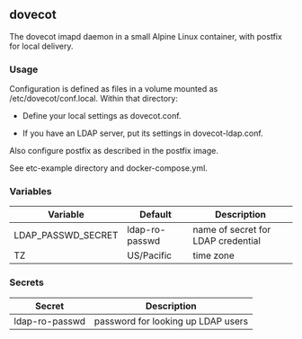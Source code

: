 ## dovecot

The dovecot imapd daemon in a small Alpine Linux container, with
postfix for local delivery.

### Usage

Configuration is defined as files in a volume mounted as
/etc/dovecot/conf.local. Within that directory:

* Define your local settings as dovecot.conf.

* If you have an LDAP server, put its settings in dovecot-ldap.conf.

Also configure postfix as described in the postfix image.

See etc-example directory and docker-compose.yml.

### Variables

| Variable | Default | Description |
| -------- | ------- | ----------- |
| LDAP_PASSWD_SECRET | ldap-ro-passwd | name of secret for LDAP credential |
| TZ | US/Pacific | time zone |

### Secrets

| Secret | Description |
| ------ | ----------- |
| ldap-ro-passwd | password for looking up LDAP users |
